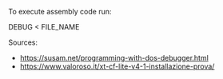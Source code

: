 To execute assembly code run:

DEBUG < FILE_NAME

Sources: 

- https://susam.net/programming-with-dos-debugger.html
- https://www.valoroso.it/xt-cf-lite-v4-1-installazione-prova/
